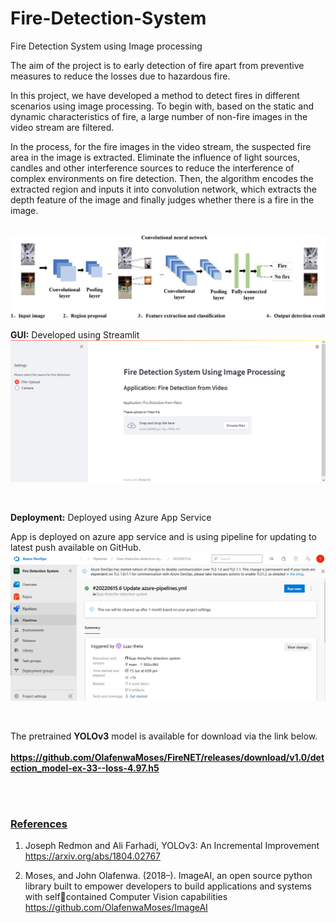 # Fire-Detection-System
Fire Detection System using Image processing

The aim of the project is to early detection of fire apart from preventive measures to reduce the losses due to hazardous fire.

In this project, we have developed a method to detect fires in different scenarios using image processing. To begin with, based on the static and dynamic characteristics of fire, a large number of non-fire images in the video stream are filtered. 

In the process, for the fire images in the video stream, the suspected fire area in the image is extracted. Eliminate the influence of light sources, candles and other interference sources to reduce the interference of complex environments on fire detection. Then, the algorithm encodes the extracted region and inputs it into convolution network, which extracts the depth feature of the image and finally judges whether there is a fire in the image.

<br>

<img src="fire.jpg">

<br>

<b>GUI:</b>
Developed using Streamlit
<br>
<img src="gui.png">

<br>

<b>Deployment:</b>
Deployed using Azure App Service

App is deployed on azure app service and is using pipeline for updating to latest push available on GitHub.
<img src="pipeline.png">


<br>


The pretrained <b>YOLOv3</b> model is available for download via the link below. <br><br> 
  <b><a href="https://github.com/OlafenwaMoses/FireNET/releases/download/v1.0/detection_model-ex-33--loss-4.97.h5" >https://github.com/OlafenwaMoses/FireNET/releases/download/v1.0/detection_model-ex-33--loss-4.97.h5</a></b><br>
  <br>


<br>

<h3><b><u>References</u></b></h3>


 1. Joseph Redmon and Ali Farhadi, YOLOv3: An Incremental Improvement <br>
 <a href="https://arxiv.org/abs/1804.02767" >https://arxiv.org/abs/1804.02767</a> <br>
 
 2. Moses, and John Olafenwa. (2018–). ImageAI, an open source python library built to empower developers to build applications and systems with selfcontained Computer Vision capabilities <br>
 <a href="https://github.com/OlafenwaMoses/ImageAI" >https://github.com/OlafenwaMoses/ImageAI</a> <br> <br>
 
